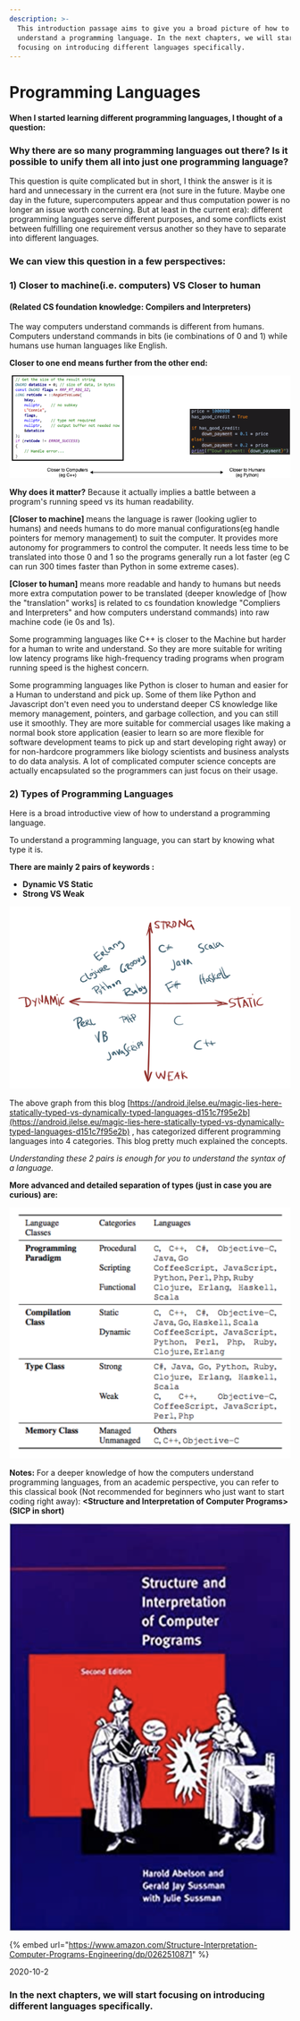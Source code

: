 ```yaml
---
description: >-
  This introduction passage aims to give you a broad picture of how to
  understand a programming language. In the next chapters, we will start
  focusing on introducing different languages specifically.
---
```


# Programming Languages

#### When I started learning different programming languages, I thought of a question: 

### **Why there are so many programming languages out there? Is it possible to unify them all into just one programming language?** 

This question is quite complicated but in short, I think the answer is it is hard and unnecessary in the current era \(not sure in the future. Maybe one day in the future, supercomputers appear and thus computation power is no longer an issue worth concerning. But at least in the current era\): different programming languages serve different purposes, and some conflicts exist between fulfilling one requirement versus another so they have to separate into different languages. 

### We can view this question in a few perspectives:

### 1\) Closer to machine\(i.e. computers\) VS Closer to human 

#### \(Related CS foundation knowledge: Compilers and Interpreters\)

The way computers understand commands is different from humans. Computers understand commands in bits \(ie combinations of 0 and 1\) while humans use human languages like English. 

**Closer to one end means further from the other end:**

![](../../.gitbook/assets/untitled-diagram.png)

**Why does it matter?** Because it actually implies a battle between a program's running speed vs its human readability. 

**\[Closer to machine\]** means the language is rawer \(looking uglier to humans\) and needs humans to do more manual configurations\(eg handle pointers for memory management\) to suit the computer. It provides more autonomy for programmers to control the computer. It needs less time to be translated into those 0 and 1 so the programs generally run a lot faster \(eg C can run 300 times faster than Python in some extreme cases\). 

**\[Closer to human\]** means more readable and handy to humans but needs more extra computation power to be translated \(deeper knowledge of \[how the "translation" works\] is related to cs foundation knowledge "Compliers and Interpreters" and how computers understand commands\) into raw machine code \(ie 0s and 1s\).

Some programming languages like C++ is closer to the Machine but harder for a human to write and understand. So they are more suitable for writing low latency programs like high-frequency trading programs when program running speed is the highest concern. 

Some programming languages like Python is closer to human and easier for a Human to understand and pick up. Some of them like Python and Javascript don't even need you to understand deeper CS knowledge like memory management, pointers, and garbage collection, and you can still use it smoothly. They are more suitable for commercial usages like making a normal book store application \(easier to learn so are more flexible for software development teams to pick up and start developing right away\) or for non-hardcore programmers like biology scientists and business analysts to do data analysis. A lot of complicated computer science concepts are actually encapsulated so the programmers can just focus on their usage.

### 2\) Types of Programming Languages

Here is a broad introductive view of how to understand a programming language.

To understand a programming language, you can start by knowing what type it is.

**There are mainly 2 pairs of keywords :**

* **Dynamic VS Static**
* **Strong VS Weak**

![](../../.gitbook/assets/screenshot-2020-10-03-at-2.05.39-am.png)

The above graph from this blog [https://android.jlelse.eu/magic-lies-here-statically-typed-vs-dynamically-typed-languages-d151c7f95e2b](https://android.jlelse.eu/magic-lies-here-statically-typed-vs-dynamically-typed-languages-d151c7f95e2b) , has categorized different programming languages into 4 categories. This blog pretty much explained the concepts.

_Understanding these 2 pairs is enough for you to understand the syntax of a language._

**More advanced and detailed separation of types \(just in case you are curious\) are:**

![](../../.gitbook/assets/screenshot-2020-10-03-at-12.42.51-am.png)



**Notes:** For a deeper knowledge of how the computers understand programming languages, from an academic perspective, you can refer to this classical book \(Not recommended for beginners who just want to start coding right away\): **&lt;Structure and Interpretation of Computer Programs&gt; \(SICP in short\)**

![](../../.gitbook/assets/screenshot-2020-10-04-at-2.50.47-am%20%281%29.png)

{% embed url="https://www.amazon.com/Structure-Interpretation-Computer-Programs-Engineering/dp/0262510871" %}

2020-10-2

### In the next chapters, we will start focusing on introducing different languages specifically.

